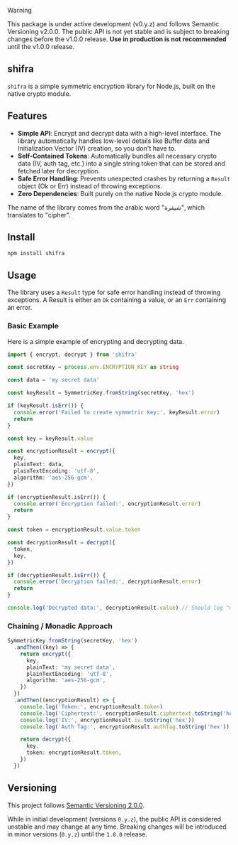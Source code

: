 > [!WARNING]
> This package is under active development (v0.y.z) and follows Semantic Versioning v2.0.0. The public API is not yet stable and is subject to breaking changes before the v1.0.0 release. **Use in production is not recommended** until the v1.0.0 release.

## shifra

`shifra` is a simple symmetric encryption library for Node.js, built on the native crypto module.

## Features

- **Simple API**: Encrypt and decrypt data with a high-level interface. The library automatically handles low-level details like Buffer data and Initialization Vector (IV) creation, so you don't have to.
- **Self-Contained Tokens**: Automatically bundles all necessary crypto data (IV, auth tag, etc.) into a single string token that can be stored and fetched later for decryption.
- **Safe Error Handling**: Prevents unexpected crashes by returning a `Result` object (Ok or Err) instead of throwing exceptions.
- **Zero Dependencies**: Built purely on the native Node.js crypto module.

The name of the library comes from the arabic word "شيفرة", which translates to "cipher".

## Install

```#!/bin/sh
npm install shifra
```

## Usage

The library uses a `Result` type for safe error handling instead of throwing exceptions. A Result is either an `Ok` containing a value, or an `Err` containing an error.

### Basic Example

Here is a simple example of encrypting and decrypting data.

```typescript
import { encrypt, decrypt } from 'shifra'

const secretKey = process.env.ENCRYPTION_KEY as string

const data = 'my secret data'

const keyResult = SymmetricKey.fromString(secretKey, 'hex')

if (keyResult.isErr()) {
  console.error('Failed to create symmetric key:', keyResult.error)
  return
}

const key = keyResult.value

const encryptionResult = encrypt({
  key,
  plainText: data,
  plainTextEncoding: 'utf-8',
  algorithm: 'aes-256-gcm',
})

if (encryptionResult.isErr()) {
  console.error('Encryption failed:', encryptionResult.error)
  return
}

const token = encryptionResult.value.token

const decryptionResult = decrypt({
  token,
  key,
})

if (decryptionResult.isErr()) {
  console.error('Decryption failed:', decryptionResult.error)
  return
}

console.log('Decrypted data:', decryptionResult.value) // Should log "my secret data"
```

### Chaining / Monadic Approach

```typescript
SymmetricKey.fromString(secretKey, 'hex')
  .andThen((key) => {
    return encrypt({
      key,
      plainText: 'my secret data',
      plainTextEncoding: 'utf-8',
      algorithm: 'aes-256-gcm',
    })
  })
  .andThen((encryptionResult) => {
    console.log('Token:', encryptionResult.token)
    console.log('Ciphertext:', encryptionResult.ciphertext.toString('hex'))
    console.log('IV:', encryptionResult.iv.toString('hex'))
    console.log('Auth Tag:', encryptionResult.authTag.toString('hex'))

    return decrypt({
      key,
      token: encryptionResult.token,
    })
  })
```


## Versioning

This project follows [Semantic Versioning 2.0.0](https://semver.org/spec/v2.0.0.html).

While in initial development (versions `0.y.z`), the public API is considered unstable and may change at any time. Breaking changes will be introduced in minor versions (`0.y.z`) until the `1.0.0` release.